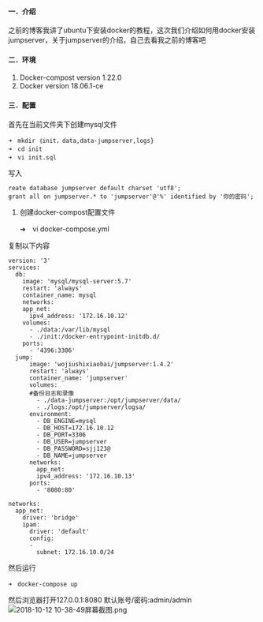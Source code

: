 #### 一．介绍
之前的博客我讲了ubuntu下安装docker的教程，这次我们介绍如何用docker安装jumpserver，关于jumpserver的介绍，自己去看我之前的博客吧
<!-- more -->
#### 二．环境

1. Docker-compost version 1.22.0
2. Docker version 18.06.1-ce

#### 三．配置
首先在当前文件夹下创建mysql文件

    ➜　mkdir ｛init，data,data-jumpserver,logs}
    ➜　cd init
    ➜　vi init.sql

写入

    reate database jumpserver default charset 'utf8';
    grant all on jumpserver.* to 'jumpserver'@'%' identified by '你的密码';

1. 创建docker-compost配置文件


    ➜　vi docker-compose.yml


复制以下内容

    version: '3'
    services:
      db:
        image: 'mysql/mysql-server:5.7'
        restart: 'always'
        container_name: mysql
        networks:
        app_net:
          ipv4_address: '172.16.10.12'
        volumes:
          - ./data:/var/lib/mysql
          - ./init:/docker-entrypoint-initdb.d/
        ports:
          - '4396:3306'
      jump:
          image: 'wojiushixiaobai/jumpserver:1.4.2'
          restart: 'always'
          container_name: 'jumpserver'
          volumes:
          #备份日志和录像
            - ./data-jumpserver:/opt/jumpserver/data/
            - ./logs:/opt/jumpserver/logsa/
          environment:
            - DB_ENGINE=mysql
            - DB_HOST=172.16.10.12
            - DB_PORT=3306
            - DB_USER=jumpserver
            - DB_PASSWORD=sjj123@
            - DB_NAME=jumpserver
          networks:
            app_net:
            ipv4_address: '172.16.10.13'
          ports:
            - '8080:80'

    networks:
      app_net:
        driver: 'bridge'
        ipam:
          driver: 'default'
          config:
          -
            subnet: 172.16.10.0/24




然后运行

    ➜　docker-compose up

然后浏览器打开127.0.0.1:8080
默认账号/密码:admin/admin
![2018-10-12 10-38-49屏幕截图.png](https://upload-images.jianshu.io/upload_images/14119596-2e040dc8edfabbbf.png?imageMogr2/auto-orient/strip%7CimageView2/2/w/1240)

